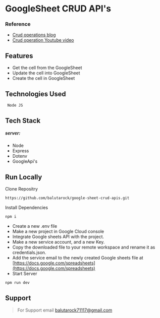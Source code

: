 # GoogleSheet CRUD API's

### Reference

- [Crud operations blog](https://blog.logrocket.com/build-crud-api-using-google-sheets-api/#setting-up-new-project-google-cloud-console)
- [Crud operation Youtube video](https://www.youtube.com/watch?v=PFJNJQCU_lo)

## Features

- Get the cell from the GoogleSheet
- Update the cell into GoogleSheet
- Create the cell in GoogleSheet

## Technologies Used

     Node JS

## Tech Stack

##### server:

- Node
- Express
- Dotenv
- GoogleApi's

## Run Locally

Clone Repositry

```sh
https://github.com/balutarock/google-sheet-crud-apis.git
```

Install Dependencies

```sh
npm i
```

- Create a new .env file
- Make a new project in Google Cloud console
- Integrate Google sheets API with the project.
- Make a new service account, and a new Key.
- Copy the downloaded file to your remote workspace and rename it as credentials.json.
- Add the service email to the newly created Google sheets file at [https://docs.google.com/spreadsheets](https://docs.google.com/spreadsheets)
- Start Server

```sh
npm run dev
```

## Support

> For Support email [balutarock71117@gmail.com](https://mail.google.com/mail/u/0/#inbox)
